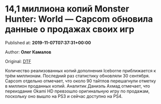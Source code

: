 
# 14,1 миллиона копий Monster Hunter: World — Capcom обновила данные о продажах своих игр

Published at: **2019-11-07T07:37:31+00:00**

Author: **Олег Камалов**

Original: [DTF](https://dtf.ru/gameindustry/80022-14-1-milliona-kopiy-monster-hunter-world-capcom-obnovila-dannye-o-prodazhah-svoih-igr)

Количество реализованных копий дополнения Iceborne приближается к трём миллионам.
Последний раз статистику обновляли 30 сентября. Capcom отдельно отмечает, что около 90 тайтлов перешагнули отметку в миллион проданных копий.
Аналитик Даниэль Ахмад отмечает, что переиздание Okami HD превзошло оригинальную игру по продажам, поскольку оно вышло на PS3 и сейчас доступно на PS4.
